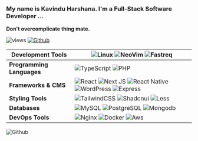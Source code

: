 ### **My name is Kavindu Harshana. I'm a Full-Stack Software Developer ...**

**Don't overcomplicate thing mate.** 

![views](https://komarev.com/ghpvc/?username=kythonlk)
[![Github](https://img.shields.io/github/followers/Kythonlk?label=Follow&style=social)](https://github.com/Kythonlk)

| **Development Tools** |  ![Linux](https://img.shields.io/badge/ArchLinux-1793D1?style=for-the-badge&logo=archlinux&logoColor=white)  ![NeoVim](https://img.shields.io/badge/neovim-105ba2.svg?style=for-the-badge&logo=neovim&logoColor=green)  ![Fastreq](https://img.shields.io/badge/FASTREQ-000?style=for-the-badge)  |
|-----------------------------------|---------------------------------------------------------------------------------------------------------------|
| **Programming Languages**         | ![TypeScript](https://img.shields.io/badge/TypeScript-007ACC?style=for-the-badge&logo=typescript&logoColor=white) ![PHP](https://img.shields.io/badge/php-%23777BB4.svg?style=for-the-badge&logo=php&logoColor=white)|
| **Frameworks & CMS**            | ![React](https://img.shields.io/badge/react-%2320232a.svg?style=for-the-badge&logo=react&logoColor=%2361DAFB) ![Next JS](https://img.shields.io/badge/Next-black?style=for-the-badge&logo=next.js&logoColor=white) ![React Native](https://img.shields.io/badge/React_Native-20232A?style=for-the-badge&logo=react&logoColor=61DAFB) ![WordPress](https://img.shields.io/badge/WordPress-%23117AC9.svg?style=for-the-badge&logo=WordPress&logoColor=white) ![Express](https://img.shields.io/badge/express-000000?style=for-the-badge&logo=express&logoColor=white) |
| **Styling Tools** | ![TailwindCSS](https://img.shields.io/badge/tailwindcss-%2338B2AC.svg?style=for-the-badge&logo=tailwind-css&logoColor=white) ![Shadcnui](https://img.shields.io/badge/-Shadcnui-%230170FE?style=for-the-badge&logo=shadcnui&logoColor=white) ![Less](https://img.shields.io/badge/less-2B4C80?style=for-the-badge&logo=less&logoColor=white) |
| **Databases**                     | ![MySQL](https://img.shields.io/badge/MySQL-00000F?style=for-the-badge&logo=mysql&logoColor=white) ![PostgreSQL](https://img.shields.io/badge/PostgreSQL-316192?style=for-the-badge&logo=postgresql&logoColor=white) ![Mongodb](https://img.shields.io/badge/Mongodb-47A248?style=for-the-badge&logo=mongodb&logoColor=white)  |
| **DevOps Tools**                 | ![Nginx](https://img.shields.io/badge/nginx-%23009639.svg?style=for-the-badge&logo=nginx&logoColor=white)  ![Docker](https://img.shields.io/badge/docker-%230db7ed.svg?style=for-the-badge&logo=docker&logoColor=white) ![Aws](https://img.shields.io/badge/aws-%FF9900.svg?style=for-the-badge&logo=amazon&logoColor=white) |

<img alt="Github" src="https://roadmap.sh/card/wide/643e48fee27257737490ff0d?variant=dark&roadmaps=full-stack%2Creact%2Cgolang%2Cfrontend" />
